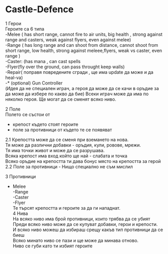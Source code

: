 Castle-Defence
==============
1 Герои  
 Героите са 6 типа  
-Melee ( has short range, cannot fire to air units, big health , strong against range and casters, weak against flyers, even against melee)  
-Range ( has long range and can shoot from distance, cannot shoot from short range, low health, strong against meleee,flyers, weak vs caster, even range )  
-Caster: (has mana , can cast spells  
-Flyer(fly over the ground, can pass throught keep walls)  
-Repair( поправя повредените сгради , ще има update да може и да heal-va)  
-* (optional) Gun Controller  
 (Идея да не специален играч, а героя да може да се качи в оръдие за да може да избере по какво да бие)
 Всеки играч може да има по няколко героя. Ще могат да се сменят всяко ниво.  
 
2 Поле  
 Полето се състои от   
 
 - крепост където стоят героите  
 - поле за противници от където те се появяват  
 
 2.1 Крепостта може да се сменя при вземането на нова.  
 Тя  може да различни добавки - оръдия, кули, ровове, мрежи.  
 Тя  има точки живот и  може да се разрушава.  
 Всяка крепост има вход който ще най - слабата и точка  
 Всяко оръдие на крепостта  ти дава бонус място на крепостта за герой  
 2.2 Поле за противници - Нищо специално не съм мислил  

3 Противници  
 - Меlee  
 -Range  
 -Caster  
 -Flyer  
 Те търсят крепостта и героите за да ги нападнат.  
4 Нива  
 На всяко ниво има брой противници, които трябва да се убият  
 Преди всяко ниво може да се купуват добавки, герои и крепости.  
 И всяко ниво  можеш да избираш срещу какъв тип противници да се биеш  
 Всяко минато ниво  се пази  и ще може да минава отново.  
 Ниво се губи като ти избият героите  
